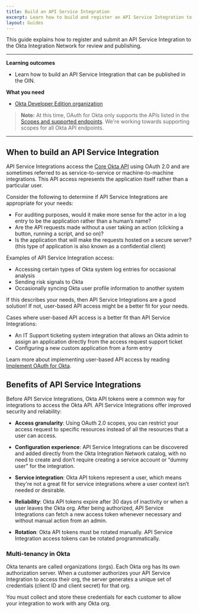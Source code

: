 ```yaml
---
title: Build an API Service Integration
excerpt: Learn how to build and register an API Service Integration to the Okta Integration Network.
layout: Guides
---
```

<ApiLifecycle access="ea" />

This guide explains how to register and submit an API Service Integration to the Okta Integration Network for review and publishing.

---

**Learning outcomes**

* Learn how to build an API Service Integration that can be published in the OIN.

**What you need**

* [Okta Developer Edition organization](https://developer.okta.com/signup)

> **Note:** At this time, OAuth for Okta only supports the APIs listed in the [Scopes and supported endpoints](/docs/implement-oauth-for-okta/main/#scopes-and-supported-endpoints). We're working towards supporting scopes for all Okta API endpoints.

---

## When to build an API Service Integration

API Service Integrations access the [Core Okta API](/docs/reference/core-okta-api/) using OAuth 2.0 and are sometimes referred to as service-to-service or machine-to-machine integrations. This API access represents the application itself rather than a particular user.

Consider the following to determine if API Service Integrations are appropriate for your needs:

* For auditing purposes, would it make more sense for the actor in a log entry to be the application rather than a human’s name?
* Are the API requests made without a user taking an action (clicking a button, running a script, and so on)?
* Is the application that will make the requests hosted on a secure server? (this type of application is also known as a confidential client)

Examples of API Service Integration access:

* Accessing certain types of Okta system log entries for occasional analysis
* Sending risk signals to Okta
* Occasionally syncing Okta user profile information to another system

If this describes your needs, then API Service Integrations are a good solution! If not, user-based API access might be a better fit for your needs.

Cases where user-based API access is a better fit than API Service Integrations:

* An IT Support ticketing system integration that allows an Okta admin to assign an application directly from the access request support ticket
* Configuring a new custom application from a form entry

 Learn more about implementing user-based API access by reading [Implement OAuth for Okta](/docs/guides/implement-oauth-for-okta/main/).

## Benefits of API Service Integrations

Before API Service Integrations, Okta API tokens were a common way for integrations to access the Okta API. API Service Integrations offer improved security and reliability:

* **Access granularity**: Using OAuth 2.0 scopes, you can restrict your access request to specific resources instead of all the resources that a user can access.

* **Configuration experience**: API Service Integrations can be discovered and added directly from the Okta Integration Network catalog, with no need to create and don’t require creating a service account or “dummy user” for the integration.

* **Service integration**: Okta API tokens represent a user, which means they're not a great fit for service integrations where a user context isn’t needed or desirable.

* **Reliability**: Okta API tokens expire after 30 days of inactivity or when a user leaves the Okta org. After being authorized, API Service Integrations can fetch a new access token whenever necessary and without manual action from an admin.

* **Rotation**: Okta API tokens must be rotated manually. API Service Integration access tokens can be rotated programmatically.

### Multi-tenancy in Okta

Okta tenants are called organizations (orgs). Each Okta org has its own authorization server. When a customer authorizes your API Service Integration to access their org, the server generates a unique set of credentials (client ID and client secret) for that org.

You must collect and store these credentials for each customer to allow your integration to work with any Okta org.
